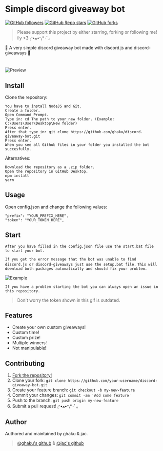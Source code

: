 # Simple discord giveaway bot
[![GitHub followers](https://img.shields.io/github/followers/ghaku?style=social)](https://github.com/ghaku) [![GitHub Repo stars](https://img.shields.io/github/stars/ghaku/discord-giveaway-bot?style=social)](https://github.com/ghaku/discord-giveaway-bot/stargazers) [![GitHub forks](https://img.shields.io/github/forks/ghaku/discord-giveaway-bot?style=social)](https://github.com/ghaku/discord-giveaway-bot/network/members)
> Please support this project by either starring, forking or following me! ily <3 ₍ᐢ•ﻌ•ᐢ₎*･ﾟ｡

🎁 A very simple discord giveaway bot made with discord.js and discord-giveaways 🎁

#

![Preview](https://i.imgur.com/fmj4rEi.png)

## Install

Clone the repository:
```
You have to install NodeJS and Git.
Create a folder.
Open Command Prompt.
Type in: cd The path to your new folder. (Example: C:\Users\User\Desktop\New folder)
Press enter.
After that type in: git clone https://github.com/ghaku/discord-giveaway-bot.git
Press enter.
When you see all Github files in your folder you installed the bot succesfully.
```

Alternatives:
```
Download the repository as a .zip folder.
Open the repository in GitHub Desktop.
npm install
yarn
```

## Usage

Open config.json and change the following values:

```
"prefix": "YOUR_PREFIX_HERE",
"token": "YOUR_TOKEN_HERE",
```

## Start

`After you have filled in the config.json file use the start.bat file to start your bot.`

`If you get the error message that the bot was unable to find discord.js or discord-giveaways just use the setup.bat file.`
`This will download both packages automatically and should fix your problem.`

![Example](https://i.imgur.com/iftsNNk.gif)

```
If you have a problem starting the bot you can always open an issue in this repository.
```
> Don't worry the token shown in this gif is outdated.

## Features

* Create your own custom giveaways!
* Custom time!
* Custom prize!
* Multiple winners!
* Not manipulable!

## Contributing

1. [Fork the repository!](https://github.com/ghaku/discord-giveaway-bot/fork)
2. Clone your fork: `git clone https://github.com/your-username/discord-giveaway-bot.git`
3. Create your feature branch: `git checkout -b my-new-feature`
4. Commit your changes: `git commit -am 'Add some feature'`
5. Push to the branch: `git push origin my-new-feature`
6. Submit a pull request! ₍ᐢ•ﻌ•ᐢ₎*･ﾟ｡

## Author

Authored and maintained by ghaku & jac.

>[@ghaku's github](https://github.com/ghaku) & [@jac's github](https://github.com/JacProsser)
